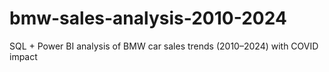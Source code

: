 # bmw-sales-analysis-2010-2024
SQL + Power BI analysis of BMW car sales trends (2010–2024) with COVID impact
